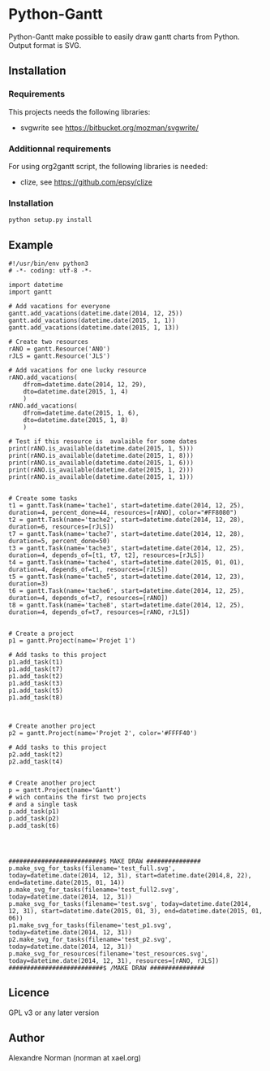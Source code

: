 # Python-Gantt #

Python-Gantt make possible to easily draw gantt charts from Python.  
Output format is SVG.

## Installation ##

### Requirements ###

This projects needs the following libraries:

* svgwrite see https://bitbucket.org/mozman/svgwrite/

### Additionnal requirements ###

For using org2gantt script, the following libraries is needed:

* clize, see https://github.com/epsy/clize


### Installation ###


```
python setup.py install
```


## Example ##


```
#!/usr/bin/env python3
# -*- coding: utf-8 -*-

import datetime
import gantt

# Add vacations for everyone
gantt.add_vacations(datetime.date(2014, 12, 25))
gantt.add_vacations(datetime.date(2015, 1, 1))
gantt.add_vacations(datetime.date(2015, 1, 13))

# Create two resources
rANO = gantt.Resource('ANO')
rJLS = gantt.Resource('JLS')

# Add vacations for one lucky resource
rANO.add_vacations(
    dfrom=datetime.date(2014, 12, 29), 
    dto=datetime.date(2015, 1, 4) 
    )
rANO.add_vacations(
    dfrom=datetime.date(2015, 1, 6), 
    dto=datetime.date(2015, 1, 8) 
    )

# Test if this resource is  avalaible for some dates
print(rANO.is_available(datetime.date(2015, 1, 5)))
print(rANO.is_available(datetime.date(2015, 1, 8)))
print(rANO.is_available(datetime.date(2015, 1, 6)))
print(rANO.is_available(datetime.date(2015, 1, 2)))
print(rANO.is_available(datetime.date(2015, 1, 1)))


# Create some tasks
t1 = gantt.Task(name='tache1', start=datetime.date(2014, 12, 25), duration=4, percent_done=44, resources=[rANO], color="#FF8080")
t2 = gantt.Task(name='tache2', start=datetime.date(2014, 12, 28), duration=6, resources=[rJLS])
t7 = gantt.Task(name='tache7', start=datetime.date(2014, 12, 28), duration=5, percent_done=50)
t3 = gantt.Task(name='tache3', start=datetime.date(2014, 12, 25), duration=4, depends_of=[t1, t7, t2], resources=[rJLS])
t4 = gantt.Task(name='tache4', start=datetime.date(2015, 01, 01), duration=4, depends_of=t1, resources=[rJLS])
t5 = gantt.Task(name='tache5', start=datetime.date(2014, 12, 23), duration=3)
t6 = gantt.Task(name='tache6', start=datetime.date(2014, 12, 25), duration=4, depends_of=t7, resources=[rANO])
t8 = gantt.Task(name='tache8', start=datetime.date(2014, 12, 25), duration=4, depends_of=t7, resources=[rANO, rJLS])


# Create a project
p1 = gantt.Project(name='Projet 1')

# Add tasks to this project
p1.add_task(t1)
p1.add_task(t7)
p1.add_task(t2)
p1.add_task(t3)
p1.add_task(t5)
p1.add_task(t8)



# Create another project
p2 = gantt.Project(name='Projet 2', color='#FFFF40')

# Add tasks to this project
p2.add_task(t2)
p2.add_task(t4)


# Create another project
p = gantt.Project(name='Gantt')
# wich contains the first two projects
# and a single task
p.add_task(p1)
p.add_task(p2)
p.add_task(t6)




##########################$ MAKE DRAW ###############
p.make_svg_for_tasks(filename='test_full.svg', today=datetime.date(2014, 12, 31), start=datetime.date(2014,8, 22), end=datetime.date(2015, 01, 14))
p.make_svg_for_tasks(filename='test_full2.svg', today=datetime.date(2014, 12, 31))
p.make_svg_for_tasks(filename='test.svg', today=datetime.date(2014, 12, 31), start=datetime.date(2015, 01, 3), end=datetime.date(2015, 01, 06))
p1.make_svg_for_tasks(filename='test_p1.svg', today=datetime.date(2014, 12, 31))
p2.make_svg_for_tasks(filename='test_p2.svg', today=datetime.date(2014, 12, 31))
p.make_svg_for_resources(filename='test_resources.svg', today=datetime.date(2014, 12, 31), resources=[rANO, rJLS])
##########################$ /MAKE DRAW ###############
```
  



## Licence ##

GPL v3 or any later version


## Author ##

Alexandre Norman (norman at xael.org)
